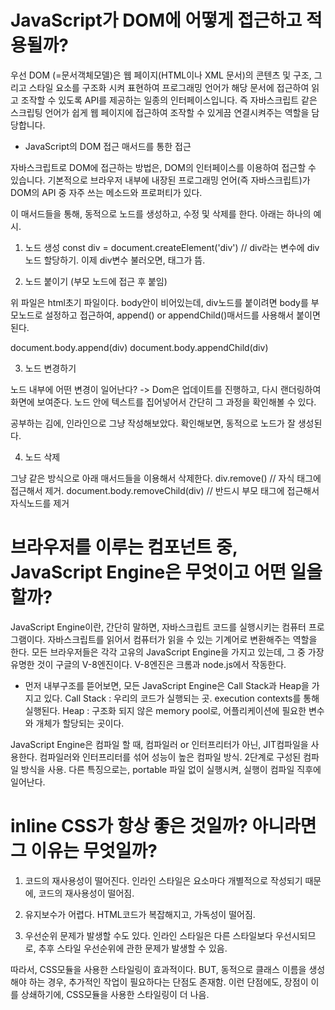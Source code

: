 # JavaScript가 DOM에 어떻게 접근하고 적용될까?

우선 DOM (=문서객체모델)은 웹 페이지(HTML이나 XML 문서)의 콘텐츠 및 구조, 그리고 스타일 요소를 구조화 시켜 표현하여 프로그래밍 언어가 해당 문서에 접근하여 읽고 조작할 수 있도록 API를 제공하는 일종의 인터페이스입니다. 즉 자바스크립트 같은 스크립팅 언어가 쉽게 웹 페이지에 접근하여 조작할 수 있게끔 연결시켜주는 역할을 담당합니다.

* JavaScript의 DOM 접근 매서드를 통한 접근

자바스크립트로 DOM에 접근하는 방법은, DOM의 인터페이스를 이용하여 접근할 수 있습니다. 
기본적으로 브라우저 내부에 내장된 프로그래밍 언어(즉 자바스크립트)가 DOM의 API 중 자주 쓰는 메소드와 프로퍼티가 있다. 

이 매서드들을 통해, 동적으로 노드를 생성하고, 수정 및 삭제를 한다.
아래는 하나의 예시.

1. 노드 생성
const div = document.createElement('div') // div라는 변수에 div노드 할당하기. 이제 div변수 불러오면, 태그가 뜸.

2. 노드 붙이기 (부모 노드에 접근 후 붙임)
<!DOCTYPE html>
<html lang = "en">
<head>
  <meta chatset = "UTF-8">
  <meta http-equiv = "X-UA-Compatible" content = "IE=edge">
  <meta name = "viewport" content = "width-device-width, initial-sacle = 1.0">
  <title>Document</title>
</head>
<body>
</body>
</html>

위 파일은 html초기 파일이다. body안이 비어있는데, div노드를 붙이려면 body를 부모노드로 설정하고 접근하여,
append() or appendChild()매서드를 사용해서 붙이면 된다.

document.body.append(div)
document.body.appendChild(div)

3. 노드 변경하기

노드 내부에 어떤 변경이 일어난다? -> Dom은 업데이트를 진행하고, 다시 랜더링하여 화면에 보여준다.
노드 안에 텍스트를 집어넣어서 간단히 그 과정을 확인해볼 수 있다.

<!DOCTYPE html>
<html lang = "en">
<head>
  <meta chatset = "UTF-8">
  <meta http-equiv = "X-UA-Compatible" content = "IE=edge">
  <meta name = "viewport" content = "width-device-width, initial-sacle = 1.0">
  <title>Document</title>
</head>
<body>
  <script>
     let div = document.createElement('div');
     document.body.append(div);
     div.textContent = 'GDSC';
  </script>
</body>
</html>

공부하는 김에, 인라인으로 그냥 작성해보았다.
확인해보면, 동적으로 노드가 잘 생성된다.

4. 노드 삭제

그냥 같은 방식으로 아래 매서드들을 이용해서 삭제한다.
div.remove()  // 자식 태그에 접근해서 제거. 
document.body.removeChild(div)  // 반드시 부모 태그에 접근해서 자식노드를 제거


# 브라우저를 이루는 컴포넌트 중, JavaScript Engine은 무엇이고 어떤 일을 할까?

JavaScript Engine이란, 간단히 말하면, 자바스크립트 코드를 실행시키는 컴퓨터 프로그램이다.
자바스크립트를 읽어서 컴퓨터가 읽을 수 있는 기계어로 변환해주는 역할을 한다.
모든 브라우저들은 각각 고유의 JavaScript Engine을 가지고 있는데, 그 중 가장 유명한 것이 구글의 V-8엔진이다.
V-8엔진은 크롬과 node.js에서 작동한다.

* 먼저 내부구조를 뜯어보면, 모든 JavaScript Engine은 Call Stack과 Heap을 가지고 있다.
Call Stack : 우리의 코드가 실행되는 곳. execution contexts를 통해 실행된다.
Heap : 구조화 되지 않은 memory pool로, 어플리케이션에 필요한 변수와 개체가 할당되는 곳이다.

JavaScript Engine은 컴파일 할 때, 컴파일러 or 인터프리터가 아닌, JIT컴파일을 사용한다.
컴파일러와 인터프리터를 섞어 성능이 높은 컴파일 방식. 2단계로 구성된 컴파일 방식을 사용.
다른 특징으로는, portable 파일 없이 실행시켜, 실행이 컴파일 직후에 일어난다.

# inline CSS가 항상 좋은 것일까? 아니라면 그 이유는 무엇일까?

1. 코드의 재사용성이 떨어진다.
   인라인 스타일은 요소마다 개별적으로 작성되기 때문에, 코드의 재사용성이 떨어짐.

2. 유지보수가 어렵다.
   HTML코드가 복잡해지고, 가독성이 떨어짐.

3. 우선순위 문제가 발생할 수도 있다.
   인라인 스타일은 다른 스타일보다 우선시되므로, 추후 스타일 우선순위에 관한 문제가 발생할 수 있음.

따라서, CSS모듈을 사용한 스타일링이 효과적이다.
BUT, 동적으로 클래스 이름을 생성해야 하는 경우, 추가적인 작업이 필요하다는 단점도 존재함.
이런 단점에도, 장점이 이를 상쇄하기에, CSS모듈을 사용한 스타일링이 더 나음.